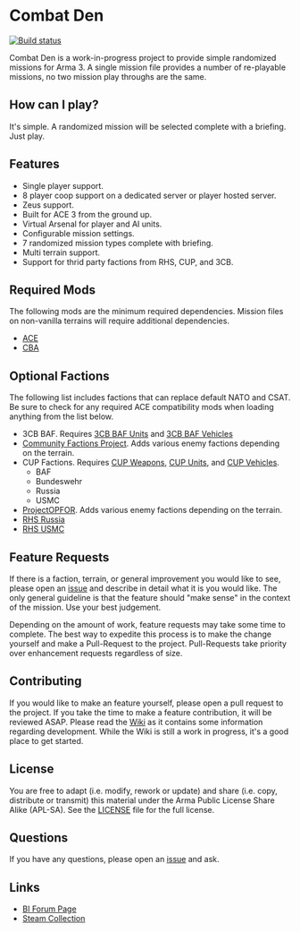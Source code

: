 # Combat Den

[![Build status](https://ci.appveyor.com/api/projects/status/2lqpbhv71sc97ip9/branch/master?svg=true)](https://ci.appveyor.com/project/dpottavio/combatden/branch/master)

Combat Den is a work-in-progress project to provide simple randomized
missions for Arma 3.  A single mission file provides a number of
re-playable missions, no two mission play throughs are the same.

## How can I play?

It's simple.  A randomized mission will be selected complete with a
briefing.  Just play.

## Features
* Single player support.
* 8 player coop support on a dedicated server or player hosted server.
* Zeus support.
* Built for ACE 3 from the ground up.
* Virtual Arsenal for player and AI units.
* Configurable mission settings.
* 7 randomized mission types complete with briefing.
* Multi terrain support.
* Support for thrid party factions from RHS, CUP, and 3CB.

## Required Mods

The following mods are the minimum required dependencies.  Mission
files on non-vanilla terrains will require additional dependencies.

* [ACE](https://steamcommunity.com/sharedfiles/filedetails/?id=463939057)
* [CBA](https://steamcommunity.com/workshop/filedetails/?id=450814997)

## Optional Factions

The following list includes factions that can replace default NATO and
CSAT.  Be sure to check for any required ACE compatibility mods when
loading anything from the list below.

* 3CB BAF.  Requires [3CB BAF Units](https://steamcommunity.com/sharedfiles/filedetails/?id=893346105) and
  [3CB BAF Vehicles](https://steamcommunity.com/sharedfiles/filedetails/?id=893349825)
* [Community Factions Project](https://steamcommunity.com/sharedfiles/filedetails/?id=1369691841).  Adds various enemy factions depending on the terrain.
* CUP Factions. Requires [CUP Weapons](https://steamcommunity.com/sharedfiles/filedetails/?id=497660133), [CUP Units](https://steamcommunity.com/sharedfiles/filedetails/?id=497661914),
and [CUP Vehicles](https://steamcommunity.com/sharedfiles/filedetails/?id=541888371). 
   * BAF
   * Bundeswehr
   * Russia
   * USMC
* [ProjectOPFOR](https://steamcommunity.com/sharedfiles/filedetails/?id=735566597).  Adds various enemy factions depending on the terrain.
* [RHS Russia](https://steamcommunity.com/sharedfiles/filedetails/?id=843425103)
* [RHS USMC](https://steamcommunity.com/sharedfiles/filedetails/?id=843577117)

## Feature Requests

If there is a faction, terrain, or general improvement you would like
to see, please open an
[issue](https://github.com/dpottavio/CombatDen/issues) and describe in
detail what it is you would like.  The only general guideline is that
the feature should "make sense" in the context of the mission.  Use
your best judgement.

Depending on the amount of work, feature requests may take some time
to complete.  The best way to expedite this process is to make the
change yourself and make a Pull-Request to the project.  Pull-Requests
take priority over enhancement requests regardless of size.

## Contributing

If you would like to make an feature yourself, please open a pull
request to the project.  If you take the time to make a feature
contribution, it will be reviewed ASAP.  Please read the
[Wiki](https://github.com/dpottavio/CombatDen/wiki) as it contains
some information regarding development.  While the Wiki is still a
work in progress, it's a good place to get started.

## License

You are free to adapt (i.e. modify, rework or update) and share
(i.e. copy, distribute or transmit) this material under the Arma
Public License Share Alike (APL-SA).  See the
[LICENSE](https://github.com/dpottavio/CombatDen/blob/master/LICENCE)
file for the full license.

## Questions

If you have any questions, please open an
[issue](https://github.com/dpottavio/CombatDen/issues) and ask.

## Links

* [BI Forum Page](https://forums.bohemia.net/forums/topic/219387-combat-den/)
* [Steam Collection](https://steamcommunity.com/workshop/filedetails/?id=1491480111)
